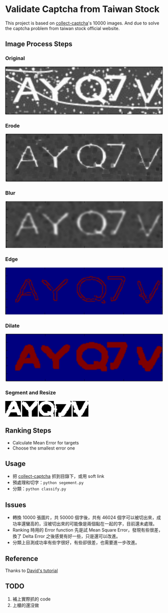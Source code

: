 # Validate Captcha from Taiwan Stock

This project is based on [collect-captcha](https://github.com/Asoul/collect-captcha)'s 10000 images. And due to solve the captcha problem from taiwan stock official website.

## Image Process Steps

### Original

<img src="https://raw.githubusercontent.com/Asoul/validate-captcha/master/demo/original.png">

### Erode

<img src="https://raw.githubusercontent.com/Asoul/validate-captcha/master/demo/erosion.png">

### Blur

<img src="https://raw.githubusercontent.com/Asoul/validate-captcha/master/demo/blurred.png">

### Edge

<img src="https://raw.githubusercontent.com/Asoul/validate-captcha/master/demo/edged.png">

### Dilate

<img src="https://raw.githubusercontent.com/Asoul/validate-captcha/master/demo/dilation.png">

### Segment and Resize

<img src="https://raw.githubusercontent.com/Asoul/validate-captcha/master/demo/0001-0.png">
<img src="https://raw.githubusercontent.com/Asoul/validate-captcha/master/demo/0001-1.png">
<img src="https://raw.githubusercontent.com/Asoul/validate-captcha/master/demo/0001-2.png">
<img src="https://raw.githubusercontent.com/Asoul/validate-captcha/master/demo/0001-4.png">
<img src="https://raw.githubusercontent.com/Asoul/validate-captcha/master/demo/0001-5.png">

## Ranking Steps

- Calculate Mean Error for targets
- Choose the smallest error one

## Usage

- 把 [collect-captcha](https://github.com/Asoul/collect-captcha) 抓到目錄下，或用 soft link
- 預處理和切字：`python segement.py`
- 分類：`python classify.py`

## Issues

- 轉換 10000 張圖片，共 50000 個字後，共有 46024 個字可以被切出來，成功率還蠻高的，沒被切出來的可能像是兩個黏在一起的字，目前還未處理。
- Ranking 時用的 Error function 先是試 Mean Square Error，發現有些很差，換了 Delta Error 之後感覺有好一些，只是還可以改進。
- 分類上目測成功率有些字很好，有些卻很差，也需要進一步改進。

## Reference

Thanks to [David's tutorial](https://www.youtube.com/watch?t=16&v=KESG8I9C3oA)

## TODO

1. 補上實際抓的 code
2. 上櫃的還沒做